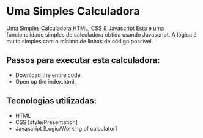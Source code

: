 # Uma Simples Calculadora
 Uma Simples Calculadora HTML, CSS &amp; Javascript
 Esta é uma funcionalidade simples de calculadora obtida usando Javascript. A lógica é muito simples com o mínimo de linhas de código possível.
 
## Passos para executar esta calculadora:
- Download the entire code 
- Open up the index.html.

## Tecnologias utilizadas: 
- HTML
- CSS [style/Presentation]
- Javascript [Logic/Working of calculator]
